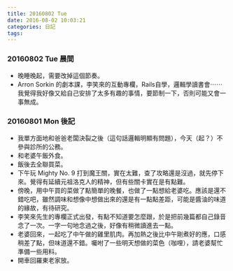 ```yaml
---
title: 20160802 Tue
date: 2016-08-02 10:03:21
categories: 日記
tags:
---
```


### 20160802 Tue 晨間

- 晚睡晚起，需要改掉這個節奏。
-  Arron Sorkin 的劇本課，李笑來的互動專欄，Rails自學，邏輯學讀書會⋯⋯我覺得我好像又給自己安排了太多有趣的事情，要節制一下，否則可能又會一事無成。


### 20160801 Mon 後記

- 我單方面地和爸爸老闆決裂之後（這句話邏輯明顯有問題），今天（起？）不參與診所的公務。
- 和老婆午飯外食。
- 飯後去全聯買菜。
- 下午玩 Mighty No. 9 打到魔王關，實在太難，查了攻略還是沒過，就先停下來。覺得有延續元祖洛克人的精神，但有些關卡實在是有點難。
- 傍晚，用中午買的菜做了點簡單的晚餐，也做了一點想給老婆吃。應該是還不錯吃吧，雖然調味和想像中想做出來的還是有一點點差距，可能是醬油的味道的緣故，有待研究。
- 李笑來先生的專欄正式出發，有點不知道要怎麼跟，於是把前幾篇都自己錄音念了一次。一字一句地念過之後，好像有稍微讀進去一點。
- 老婆回來，一起吃了中午做的雞里肌肉。再加熱之後比中午剛煮好的應，口感稍差了點，但味道還不錯。囑咐了一些明天想做的菜色（咖哩），請老婆幫忙準備一些用料。
- 開車回羅東老家放。

